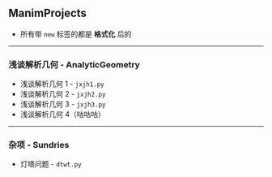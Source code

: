 ## ManimProjects

- 所有带 `new` 标签的都是 **格式化** 后的

---

### 浅谈解析几何 - AnalyticGeometry

- 浅谈解析几何 1 - `jxjh1.py`
- 浅谈解析几何 2 - `jxjh2.py`
- 浅谈解析几何 3 - `jxjh3.py`
- 浅谈解析几何 4（咕咕咕）

---

### 杂项 - Sundries

- 灯塔问题 - `dtwt.py`

